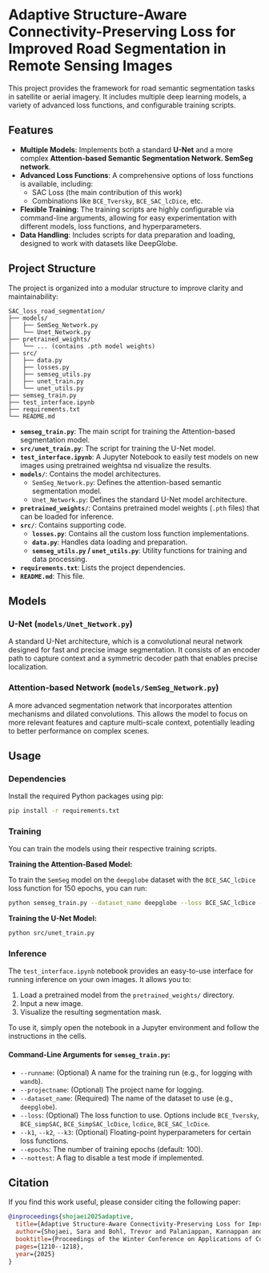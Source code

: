 # Adaptive Structure-Aware Connectivity-Preserving Loss for Improved Road Segmentation in Remote Sensing Images

This project provides the framework for road semantic segmentation tasks in satellite or aerial imagery. It includes multiple deep learning models, a variety of advanced loss functions, and configurable training scripts.

## Features

- **Multiple Models**: Implements both a standard **U-Net** and a more complex **Attention-based Semantic Segmentation Network. SemSeg network**.
- **Advanced Loss Functions**: A comprehensive options of loss functions is available, including:
  - SAC Loss (the main contribution of this work)
  - Combinations like `BCE_Tversky`, `BCE_SAC_lcDice`, etc.
- **Flexible Training**: The training scripts are highly configurable via command-line arguments, allowing for easy experimentation with different models, loss functions, and hyperparameters.
- **Data Handling**: Includes scripts for data preparation and loading, designed to work with datasets like DeepGlobe.

## Project Structure

The project is organized into a modular structure to improve clarity and maintainability:

```
SAC_loss_road_segmentation/
├── models/
│   ├── SemSeg_Network.py
│   └── Unet_Network.py
├── pretrained_weights/
│   └── ... (contains .pth model weights)
├── src/
│   ├── data.py
│   ├── losses.py
│   ├── semseg_utils.py
│   ├── unet_train.py
│   └── unet_utils.py
├── semseg_train.py
├── test_interface.ipynb
├── requirements.txt
└── README.md
```

- **`semseg_train.py`**: The main script for training the Attention-based segmentation model.
- **`src/unet_train.py`**: The script for training the U-Net model.
- **`test_interface.ipynb`**: A Jupyter Notebook to easily test models on new images using pretrained weightsa nd visualize the results.
- **`models/`**: Contains the model architectures.
  - `SemSeg_Network.py`: Defines the attention-based semantic segmentation model.
  - `Unet_Network.py`: Defines the standard U-Net model architecture.
- **`pretrained_weights/`**: Contains pretrained model weights (`.pth` files) that can be loaded for inference.
- **`src/`**: Contains supporting code.
  - **`losses.py`**: Contains all the custom loss function implementations.
  - **`data.py`**: Handles data loading and preparation.
  - **`semseg_utils.py` / `unet_utils.py`**: Utility functions for training and data processing.
- **`requirements.txt`**: Lists the project dependencies.
- **`README.md`**: This file.

## Models

### U-Net (`models/Unet_Network.py`)

A standard U-Net architecture, which is a convolutional neural network designed for fast and precise image segmentation. It consists of an encoder path to capture context and a symmetric decoder path that enables precise localization.

### Attention-based Network (`models/SemSeg_Network.py`)

A more advanced segmentation network that incorporates attention mechanisms and dilated convolutions. This allows the model to focus on more relevant features and capture multi-scale context, potentially leading to better performance on complex scenes.

## Usage

### Dependencies

Install the required Python packages using pip:

```bash
pip install -r requirements.txt
```

### Training

You can train the models using their respective training scripts.

**Training the Attention-Based Model:**

To train the `SemSeg` model on the `deepglobe` dataset with the `BCE_SAC_lcDice` loss function for 150 epochs, you can run:

```bash
python semseg_train.py --dataset_name deepglobe --loss BCE_SAC_lcDice --epochs 150 --k1 0.7 --k2 0.3 --k3 0.5
```

**Training the U-Net Model:**

```bash
python src/unet_train.py
```

### Inference

The `test_interface.ipynb` notebook provides an easy-to-use interface for running inference on your own images. It allows you to:

1.  Load a pretrained model from the `pretrained_weights/` directory.
2.  Input a new image.
3.  Visualize the resulting segmentation mask.

To use it, simply open the notebook in a Jupyter environment and follow the instructions in the cells.

#### Command-Line Arguments for `semseg_train.py`:

- `--runname`: (Optional) A name for the training run (e.g., for logging with `wandb`).
- `--projectname`: (Optional) The project name for logging.
- `--dataset_name`: (Required) The name of the dataset to use (e.g., `deepglobe`).
- `--loss`: (Optional) The loss function to use. Options include `BCE_Tversky`, `BCE_simpSAC`, `BCE_SimpSAC_lcDice`, `lcdice`, `BCE_SAC_lcDice`.
- `--k1`, `--k2`, `--k3`: (Optional) Floating-point hyperparameters for certain loss functions.
- `--epochs`: The number of training epochs (default: 100).
- `--nottest`: A flag to disable a test mode if implemented.

## Citation

If you find this work useful, please consider citing the following paper:

```bibtex
@inproceedings{shojaei2025adaptive,
  title={Adaptive Structure-Aware Connectivity-Preserving Loss for Improved Road Segmentation in Remote Sensing Images},
  author={Shojaei, Sara and Bohl, Trevor and Palaniappan, Kannappan and Bunyak, Filiz},
  booktitle={Proceedings of the Winter Conference on Applications of Computer Vision},
  pages={1210--1218},
  year={2025}
}
```

